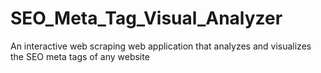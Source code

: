 # SEO_Meta_Tag_Visual_Analyzer
 An interactive web scraping web application that analyzes and visualizes the SEO meta tags of any website
